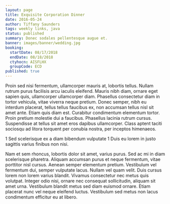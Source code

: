 ```yaml
---
layout: page
title: Exquisite Corporation Dinner
date: 2016-05-24
author: Tiffany Saunders
tags: weekly links, java
status: published
summary: Donec sodales pellentesque augue et.
banner: images/banner/wedding.jpg
booking:
  startDate: 08/17/2018
  endDate: 08/18/2018
  ctyhocn: AISFLHX
  groupCode: ECD
published: true
---
```

Proin sed nisi fermentum, ullamcorper mauris at, lobortis tellus. Nullam rutrum purus facilisis arcu iaculis eleifend. Mauris nibh diam, ornare eget sapien quis, ullamcorper ullamcorper diam. Phasellus consectetur diam in tortor vehicula, vitae viverra neque pretium. Donec semper, nibh eu interdum placerat, tellus tellus faucibus ex, non accumsan tellus nisl sit amet ante. Etiam quis diam est. Curabitur condimentum elementum tortor. Proin pretium molestie dui a faucibus. Phasellus lacinia rutrum cursus. Suspendisse at tellus sit amet eros dapibus ullamcorper. Class aptent taciti sociosqu ad litora torquent per conubia nostra, per inceptos himenaeos.

1 Sed scelerisque ex a diam bibendum vulputate
1 Duis eu lorem in justo sagittis varius finibus non nisi.

Nam et sem rhoncus, lobortis dolor sit amet, varius purus. Sed ac mi in diam scelerisque pharetra. Aliquam accumsan purus et neque fermentum, vitae porttitor nisl cursus. Aenean semper elementum pretium. Vestibulum vel fermentum dui, semper vulputate lacus. Nullam vel quam velit. Duis cursus lorem non lorem varius blandit. Vivamus consectetur nec metus quis volutpat. Integer odio nisi, ornare nec consequat sollicitudin, aliquam sit amet urna. Vestibulum blandit metus sed diam euismod ornare. Etiam placerat nunc vel neque eleifend luctus. Vestibulum sed metus non lacus condimentum efficitur eu at libero.
